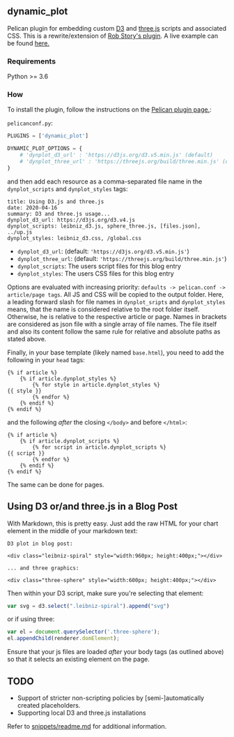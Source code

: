 ## dynamic_plot

Pelican plugin for embedding custom [D3](https://d3js.org/) and [three.js](https://threejs.org/) scripts and associated CSS. This is a rewrite/extension of [Rob Story's plugin](https://github.com/wrobstory/pelican_dynamic). A live example can be found [here.](https://depot.traits.de/articles/2020/04/16-using-d3-and-threejs.html#using-d3-and-threejs)

### Requirements

Python >= 3.6

### How

To install the plugin, follow the instructions on the [Pelican plugin page.](https://github.com/getpelican/pelican-plugins): 


`pelicanconf.py`:
```python
PLUGINS = ['dynamic_plot']

DYNAMIC_PLOT_OPTIONS = {
    # 'dynplot_d3_url' : 'https://d3js.org/d3.v5.min.js' (default) 
    # 'dynplot_three_url' : 'https://threejs.org/build/three.min.js' (default) 
}
```

and then add each resource as a comma-separated file name in the `dynplot_scripts` and `dynplot_styles` tags: 
```
title: Using D3.js and three.js
date: 2020-04-16
summary: D3 and three.js usage...
dynplot_d3_url: https://d3js.org/d3.v4.js
dynplot_scripts: leibniz_d3.js, sphere_three.js, [files.json], ../up.js
dynplot_styles: leibniz_d3.css, /global.css
```

- `dynplot_d3_url`: (default: `'https://d3js.org/d3.v5.min.js'`)  
- `dynplot_three_url`: (default: `'https://threejs.org/build/three.min.js'`)  
- `dynplot_scripts`:  The users script files for this blog entry
- `dynplot_styles`:  The users CSS files for this blog entry  

Options are evaluated with increasing priority: `defaults -> pelican.conf -> article/page tags`. All JS and CSS will be copied to the output folder. Here, a leading forward slash for file names in `dynplot_sripts` and `dynplot_styles` means, that the name is considered relative to the root folder itself. Otherwise, he is relative to the respective article or page. 
Names in brackets are considered as json file with a single array of file names. The file itself and also its content follow the same rule for relative and absolute paths as stated above.


Finally, in your base template (likely named `base.html`), you need to add the following in your `head` tags: 
```
{% if article %}
    {% if article.dynplot_styles %}
        {% for style in article.dynplot_styles %}
{{ style }}
        {% endfor %}
    {% endif %}
{% endif %}
```
and the following *after* the closing `</body>` and before `</html>`: 
```
{% if article %}
    {% if article.dynplot_scripts %}
        {% for script in article.dynplot_scripts %}
{{ script }}
        {% endfor %}
    {% endif %}
{% endif %}
```
The same can be done for pages.

Using D3 or/and three.js in a Blog Post
---------------------------------------
With Markdown, this is pretty easy. Just add the raw HTML for your chart element in the middle of your markdown text: 

```
D3 plot in blog post: 

<div class="leibniz-spiral" style="width:960px; height:400px;"></div>

... and three graphics:

<div class="three-sphere" style="width:600px; height:400px;"></div>
```

Then within your D3 script, make sure you're selecting that element: 

```javascript
var svg = d3.select(".leibniz-spiral").append("svg")
```
or if using three:
```javascript
var el = document.querySelector('.three-sphere');
el.appendChild(renderer.domElement);
```

Ensure that your js files are loaded *after* your body tags (as outlined above) so that it selects an existing element on the page. 


TODO
----

- Support of stricter non-scripting policies by [semi-]automatically created placeholders. 
- Supporting local D3 and three.js installations

Refer to [snippets/readme.md](snippets/readme.md) for additional information.

